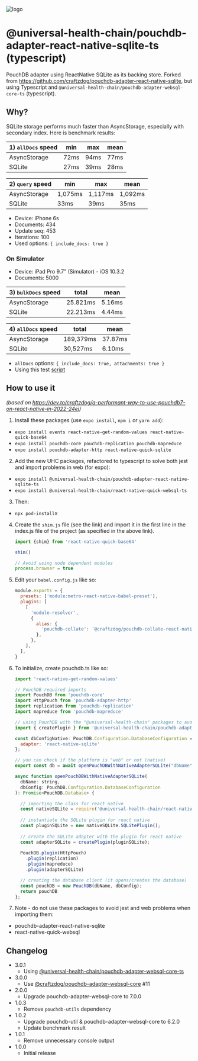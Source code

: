![logo](https://avatars.githubusercontent.com/u/57396025?s=200&v=4)

# **@universal-health-chain/pouchdb-adapter-react-native-sqlite-ts (typescript)**

PouchDB adapter using ReactNative SQLite as its backing store.
Forked from https://github.com/craftzdog/pouchdb-adapter-react-native-sqlite, but using Typescript and `@universal-health-chain/pouchdb-adapter-websql-core-ts` (typescript).

## Why?

SQLite storage performs much faster than AsyncStorage, especially with secondary index.
Here is benchmark results:

| 1) `allDocs` speed | min  | max  | mean |
| ------------------ | ---- | ---- | ---- |
| AsyncStorage       | 72ms | 94ms | 77ms |
| SQLite             | 27ms | 39ms | 28ms |

| 2) `query` speed | min     | max     | mean    |
| ---------------- | ------- | ------- | ------- |
| AsyncStorage     | 1,075ms | 1,117ms | 1,092ms |
| SQLite           | 33ms    | 39ms    | 35ms    |

- Device: iPhone 6s
- Documents: 434
- Update seq: 453
- Iterations: 100
- Used options: `{ include_docs: true }`

### On Simulator

- Device: iPad Pro 9.7" (Simulator) - iOS 10.3.2
- Documents: 5000

| 3) `bulkDocs` speed | total    | mean   |
| ------------------- | -------- | ------ |
| AsyncStorage        | 25.821ms | 5.16ms |
| SQLite              | 22.213ms | 4.44ms |

| 4) `allDocs` speed | total     | mean    |
| ------------------ | --------- | ------- |
| AsyncStorage       | 189,379ms | 37.87ms |
| SQLite             | 30,527ms  | 6.10ms  |

- `allDocs` options: `{ include_docs: true, attachments: true }`
- Using this test [script](https://gist.github.com/hnq90/972f6597a0927f45d9075b8627892783)

## How to use it
*(based on https://dev.to/craftzdog/a-performant-way-to-use-pouchdb7-on-react-native-in-2022-24ej)*

1. Install these packages (use `expo install`, `npm i` or `yarn add`):
  + `expo install events react-native-get-random-values react-native-quick-base64`
  + `expo install pouchdb-core pouchdb-replication pouchdb-mapreduce`
  + `expo install pouchdb-adapter-http react-native-quick-sqlite`
2. Add the new UHC packages, refactored to typescript to solve both jest and import problems in web (for expo):
  + `expo install @universal-health-chain/pouchdb-adapter-react-native-sqlite-ts`
  + `expo install @universal-health-chain/react-native-quick-websql-ts`
3. Then:
  + `npx pod-install`x
4. Create the `shim.js` file (see the link) and import it in the first line in the index.js file of the project (as specified in the above link).
    ```js
    import {shim} from 'react-native-quick-base64'

    shim()

    // Avoid using node dependent modules
    process.browser = true
    ```
5. Edit your `babel.config.js` like so:
    ```js
    module.exports = {
      presets: ['module:metro-react-native-babel-preset'],
      plugins: [
        [
          'module-resolver',
          {
            alias: {
              'pouchdb-collate': '@craftzdog/pouchdb-collate-react-native',
            },
          },
        ],
      ],
    }
    ```
6. To initialize, create pouchdb.ts like so:
    ```js
    import 'react-native-get-random-values'

    // PouchDB required imports
    import PouchDB from 'pouchdb-core'
    import HttpPouch from 'pouchdb-adapter-http'
    import replication from 'pouchdb-replication'
    import mapreduce from 'pouchdb-mapreduce'

    // using PouchDB with the "@universal-health-chain" packages to avoid problems with web in expo
    import { createPlugin } from '@universal-health-chain/pouchdb-adapter-react-native-sqlite-ts'

    const dbConfigNative: PouchDB.Configuration.DatabaseConfiguration = {
      adapter: 'react-native-sqlite'
    };

    // you can check if the platform is "web" or not (native)
    export const db = await openPouchDBWithNativeAdapterSQLite("dbName", dbConfigNative);

    async function openPouchDBWithNativeAdapterSQLite(
      dbName: string,
      dbConfig: PouchDB.Configuration.DatabaseConfiguration
    ): Promise<PouchDB.Database> {

      // importing the class for react native
      const nativeSQLite = require('@universal-health-chain/react-native-quick-websql-ts');
      
      // instantiate the SQLite plugin for react native
      const pluginSQLite = new nativeSQLite.SQLitePlugin();
      
      // create the SQLite adapter with the plugin for react native
      const adapterSQLite = createPlugin(pluginSQLite);
      
      PouchDB.plugin(HttpPouch)
        .plugin(replication)
        .plugin(mapreduce)
        .plugin(adapterSQLite)

      // creating the database client (it opens/creates the database)
      const pouchDB = new PouchDB(dbName, dbConfig);
      return pouchDB
    };
    ```
7. Note - do not use these packages to avoid jest and web problems when importing them:
  - pouchdb-adapter-react-native-sqlite
  - react-native-quick-websql

## Changelog

- 3.0.1
  - Using [@universal-health-chain/pouchdb-adapter-websql-core-ts](https://www.npmjs.com/package/@universal-health-chain/pouchdb-adapter-websql-core-ts)
- 3.0.0
  - Use [@craftzdog/pouchdb-adapter-websql-core](https://github.com/craftzdog/pouchdb-adapter-websql-core) #11
- 2.0.0
  - Upgrade pouchdb-adapter-websql-core to 7.0.0
- 1.0.3
  - Remove `pouchdb-utils` dependency
- 1.0.2
  - Upgrade pouchdb-util & pouchdb-adapter-websql-core to 6.2.0
  - Update benchmark result
- 1.0.1
  - Remove unnecessary console output
- 1.0.0
  - Initial release
